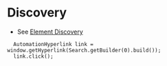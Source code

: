 # Discovery 
* See [Element Discovery](element-discovery.md)

```
  AutomationHyperlink link = window.getHyperlink(Search.getBuilder(0).build());
  link.click();
```